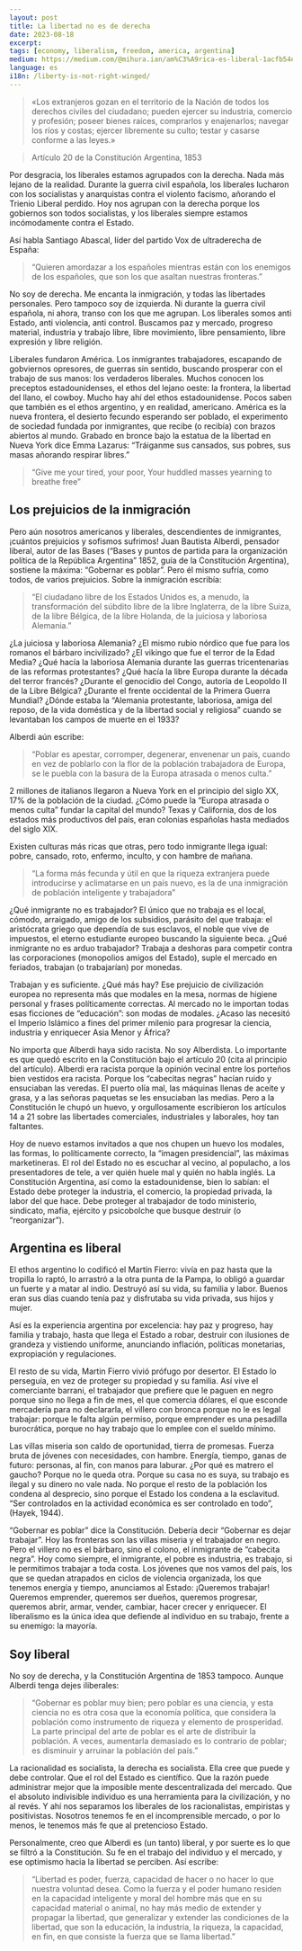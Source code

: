 ```yaml
---
layout: post
title: La libertad no es de derecha
date: 2023-08-18
excerpt:
tags: [economy, liberalism, freedom, america, argentina]
medium: https://medium.com/@mihura.ian/am%C3%A9rica-es-liberal-1acfb54e0ffd
language: es
i18n: /liberty-is-not-right-winged/
---
```


> «Los extranjeros gozan en el territorio de la Nación de todos los derechos civiles del ciudadano; pueden ejercer su industria, comercio y profesión; poseer bienes raíces, comprarlos y enajenarlos; navegar los ríos y costas; ejercer libremente su culto; testar y casarse conforme a las leyes.»

> Artículo 20 de la Constitución Argentina, 1853

Por desgracia, los liberales estamos agrupados con la derecha. Nada más lejano de la realidad. Durante la guerra civil española, los liberales lucharon con los socialistas y anarquistas contra el violento facismo, añorando el Trienio Liberal perdido. Hoy nos agrupan con la derecha porque los gobiernos son todos socialistas, y los liberales siempre estamos incómodamente contra el Estado.

Así habla Santiago Abascal, líder del partido Vox de ultraderecha de España:

> “Quieren amordazar a los españoles mientras están con los enemigos de los españoles, que son los que asaltan nuestras fronteras.”

No soy de derecha. Me encanta la inmigración, y todas las libertades personales. Pero tampoco soy de izquierda. Ni durante la guerra civil española, ni ahora, transo con los que me agrupan. Los liberales somos anti Estado, anti violencia, anti control. Buscamos paz y mercado, progreso material, industria y trabajo libre, libre movimiento, libre pensamiento, libre expresión y libre religión.

Liberales fundaron América. Los inmigrantes trabajadores, escapando de gobviernos opresores, de guerras sin sentido, buscando prosperar con el trabajo de sus manos: los verdaderos liberales. Muchos conocen los preceptos estadounidenses, el ethos del lejano oeste: la frontera, la libertad del llano, el cowboy. Mucho hay ahí del ethos estadounidense. Pocos saben que también es el ethos argentino, y en realidad, americano. América es la nueva frontera, el desierto fecundo esperando ser poblado, el experimento de sociedad fundada por inmigrantes, que recibe (o recibía) con brazos abiertos al mundo. Grabado en bronce bajo la estatua de la libertad en Nueva York dice Emma Lazarus: “Tráiganme sus cansados, sus pobres, sus masas añorando respirar libres.”

> “Give me your tired, your poor,
> Your huddled masses yearning to breathe free”

## Los prejuicios de la inmigración

Pero aún nosotros americanos y liberales, descendientes de inmigrantes, ¡cuántos prejuicios y sofismos sufrimos! Juan Bautista Alberdi, pensador liberal, autor de las Bases (“Bases y puntos de partida para la organización política de la República Argentina” 1852, guía de la Constitución Argentina), sostiene la máxima: “Gobernar es poblar”. Pero él mismo sufría, como todos, de varios prejuicios. Sobre la inmigración escribía:

> “El ciudadano libre de los Estados Unidos es, a menudo, la transformación del súbdito libre de la libre Inglaterra, de la libre Suiza, de la libre Bélgica, de la libre Holanda, de la juiciosa y laboriosa Alemania.”

¿La juiciosa y laboriosa Alemania? ¿El mismo rubio nórdico que fue para los romanos el bárbaro incivilizado? ¿El vikingo que fue el terror de la Edad Media? ¿Qué hacía la laboriosa Alemania durante las guerras tricentenarias de las reformas protestantes? ¿Qué hacía la libre Europa durante la década del terror francés? ¿Durante el genocidio del Congo, autoría de Leopoldo II de la Libre Bélgica? ¿Durante el frente occidental de la Primera Guerra Mundial? ¿Dónde estaba la “Alemania protestante, laboriosa, amiga del reposo, de la vida doméstica y de la libertad social y religiosa” cuando se levantaban los campos de muerte en el 1933?

Alberdi aún escribe:

> “Poblar es apestar, corromper, degenerar, envenenar un país, cuando en vez de poblarlo con la flor de la población trabajadora de Europa, se le puebla con la basura de la Europa atrasada o menos culta.”

2 millones de italianos llegaron a Nueva York en el principio del siglo XX, 17% de la población de la ciudad. ¿Cómo puede la “Europa atrasada o menos culta” fundar la capital del mundo? Texas y California, dos de los estados más productivos del país, eran colonias españolas hasta mediados del siglo XIX.

Existen culturas más ricas que otras, pero todo inmigrante llega igual: pobre, cansado, roto, enfermo, inculto, y con hambre de mañana.

> “La forma más fecunda y útil en que la riqueza extranjera puede introducirse y aclimatarse en un país nuevo, es la de una inmigración de población inteligente y trabajadora”

¿Qué inmigrante no es trabajador? El único que no trabaja es el local, cómodo, arraigado, amigo de los subsidios, parásito del que trabaja: el aristócrata griego que dependía de sus esclavos, el noble que vive de impuestos, el eterno estudiante europeo buscando la siguiente beca. ¿Qué inmigrante no es arduo trabajador? Trabaja a deshoras para competir contra las corporaciones (monopolios amigos del Estado), suple el mercado en feriados, trabajan (o trabajarían) por monedas.

Trabajan y es suficiente. ¿Qué más hay? Ese prejuicio de civilización europea no representa más que modales en la mesa, normas de higiene personal y frases políticamente correctas. Al mercado no le importan todas esas ficciones de “educación”: son modas de modales. ¿Acaso las necesitó el Imperio Islámico a fines del primer milenio para progresar la ciencia, industria y enriquecer Asia Menor y África?

No importa que Alberdi haya sido racista. No soy Alberdista. Lo importante es que quedó escrito en la Constitución bajo el artículo 20 (cita al principio del artículo). Alberdi era racista porque la opinión vecinal entre los porteños bien vestidos era racista. Porque los “cabecitas negras” hacían ruido y ensuciaban las veredas. El puerto olía mal, las máquinas llenas de aceite y grasa, y a las señoras paquetas se les ensuciaban las medias. Pero a la Constitución le chupó un huevo, y orgullosamente escribieron los artículos 14 a 21 sobre las libertades comerciales, industriales y laborales, hoy tan faltantes.

Hoy de nuevo estamos invitados a que nos chupen un huevo los modales, las formas, lo políticamente correcto, la “imagen presidencial”, las máximas marketineras. El rol del Estado no es escuchar al vecino, al populacho, a los presentadores de tele, a ver quién huele mal y quién no habla inglés. La Constitución Argentina, así como la estadounidense, bien lo sabían: el Estado debe proteger la industria, el comercio, la propiedad privada, la labor del que hace. Debe proteger al trabajador de todo ministerio, sindicato, mafia, ejército y psicobolche que busque destruir (o “reorganizar”).

## Argentina es liberal

El ethos argentino lo codificó el Martín Fierro: vivía en paz hasta que la tropilla lo raptó, lo arrastró a la otra punta de la Pampa, lo obligó a guardar un fuerte y a matar al indio. Destruyó así su vida, su familia y labor. Buenos eran sus días cuando tenía paz y disfrutaba su vida privada, sus hijos y mujer.

Así es la experiencia argentina por excelencia: hay paz y progreso, hay familia y trabajo, hasta que llega el Estado a robar, destruir con ilusiones de grandeza y vistiendo uniforme, anunciando inflación, políticas monetarias, expropiación y regulaciones.

El resto de su vida, Martin Fierro vivió prófugo por desertor. El Estado lo perseguía, en vez de proteger su propiedad y su familia. Así vive el comerciante barrani, el trabajador que prefiere que le paguen en negro porque sino no llega a fin de mes, el que comercia dólares, el que esconde mercadería para no declararla, el villero con bronca porque no le es legal trabajar: porque le falta algún permiso, porque emprender es una pesadilla burocrática, porque no hay trabajo que lo emplee con el sueldo mínimo.

Las villas miseria son caldo de oportunidad, tierra de promesas. Fuerza bruta de jóvenes con necesidades, con hambre. Energía, tiempo, ganas de futuro: personas, al fin, con manos para laburar. ¿Por qué es matrero el gaucho? Porque no le queda otra. Porque su casa no es suya, su trabajo es ilegal y su dinero no vale nada. No porque el resto de la población los condena al desprecio, sino porque el Estado los condena a la esclavitud. “Ser controlados en la actividad económica es ser controlado en todo”, (Hayek, 1944).

“Gobernar es poblar” dice la Constitución. Debería decir “Gobernar es dejar trabajar”. Hoy las fronteras son las villas miseria y el trabajador en negro. Pero el villero no es el bárbaro, sino el colono, el inmigrante de “cabecita negra”. Hoy como siempre, el inmigrante, el pobre es industria, es trabajo, si le permitimos trabajar a toda costa. Los jóvenes que nos vamos del país, los que se quedan atrapados en ciclos de violencia organizada, los que tenemos energía y tiempo, anunciamos al Estado: ¡Queremos trabajar! Queremos emprender, queremos ser dueños, queremos progresar, queremos abrir, armar, vender, cambiar, hacer crecer y enriquecer. El liberalismo es la única idea que defiende al individuo en su trabajo, frente a su enemigo: la mayoría.

## Soy liberal

No soy de derecha, y la Constitución Argentina de 1853 tampoco. Aunque Alberdi tenga dejes iliberales:

> “Gobernar es poblar muy bien; pero poblar es una ciencia, y esta ciencia no es otra cosa que la economía política, que considera la población como instrumento de riqueza y elemento de prosperidad. La parte principal del arte de poblar es el arte de distribuir la población. A veces, aumentarla demasiado es lo contrario de poblar; es disminuir y arruinar la población del país.”

La racionalidad es socialista, la derecha es socialista. Ella cree que puede y debe controlar. Que el rol del Estado es científico. Que la razón puede administrar mejor que la imposible mente descentralizada del mercado. Que el absoluto indivisible individuo es una herramienta para la civilización, y no al revés. Y ahí nos separamos los liberales de los racionalistas, empiristas y positivistas. Nosotros tenemos fe en el incomprensible mercado, o por lo menos, le tenemos más fe que al pretencioso Estado.

Personalmente, creo que Alberdi es (un tanto) liberal, y por suerte es lo que se filtró a la Constitución. Su fe en el trabajo del individuo y el mercado, y ese optimismo hacia la libertad se perciben. Así escribe:

> “Libertad es poder, fuerza, capacidad de hacer o no hacer lo que nuestra voluntad desea. Como la fuerza y el poder humano residen en la capacidad inteligente y moral del hombre más que en su capacidad material o animal, no hay más medio de extender y propagar la libertad, que generalizar y extender las condiciones de la libertad, que son la educación, la industria, la riqueza, la capacidad, en fin, en que consiste la fuerza que se llama libertad.”